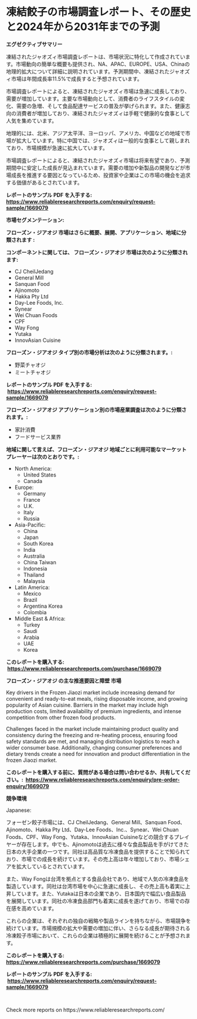 <p><h1>凍結餃子の市場調査レポート、その歴史と2024年から2031年までの予測</h1></p><p><strong>エグゼクティブサマリー</strong></p>
<p><p>凍結されたジャオズィ市場調査レポートは、市場状況に特化して作成されています。市場動向の簡単な概要も提供され、NA、APAC、EUROPE、USA、Chinaの地理的拡大について詳細に説明されています。予測期間中、凍結されたジャオズィ市場は年間成長率11.5%で成長すると予想されています。</p><p>市場調査レポートによると、凍結されたジャオズィ市場は急速に成長しており、需要が増加しています。主要な市場動向として、消費者のライフスタイルの変化、需要の急増、そして食品配達サービスの普及が挙げられます。また、健康志向の消費者が増加しており、凍結されたジャオズィは手軽で健康的な食事として人気を集めています。</p><p>地理的には、北米、アジア太平洋、ヨーロッパ、アメリカ、中国などの地域で市場が拡大しています。特に中国では、ジャオズィは一般的な食事として親しまれており、市場規模が急速に拡大しています。</p><p>市場調査レポートによると、凍結されたジャオズィ市場は将来有望であり、予測期間中に安定した成長が見込まれています。需要の増加や新製品の開発などが市場成長を推進する要因となっているため、投資家や企業はこの市場の機会を追求する価値があるとされています。</p></p>
<p><strong>レポートのサンプル PDF を入手する: <a href="https://www.reliableresearchreports.com/enquiry/request-sample/1669079">https://www.reliableresearchreports.com/enquiry/request-sample/1669079</a></strong></p>
<p><strong>市場セグメンテーション:</strong></p>
<p><strong> フローズン・ジアオジ 市場はさらに概要、展開、アプリケーション、地域に分類されます :</strong></p>
<p><strong>コンポーネントに関しては、 フローズン・ジアオジ 市場は次のように分類されます: &nbsp;</strong></p>
<p><ul><li>CJ CheilJedang</li><li>General Mill</li><li>Sanquan Food</li><li>Ajinomoto</li><li>Hakka Pty Ltd</li><li>Day-Lee Foods, Inc.</li><li>Synear</li><li>Wei Chuan Foods</li><li>CPF</li><li>Way Fong</li><li>Yutaka</li><li>InnovAsian Cuisine</li></ul></p>
<p><strong> フローズン・ジアオジ タイプ別の市場分析は次のように分類されます。:</strong></p>
<p><ul><li>野菜チャオジ</li><li>ミートチャオジ</li></ul></p>
<p><strong>レポートのサンプル PDF を入手する: &nbsp;<a href="https://www.reliableresearchreports.com/enquiry/request-sample/1669079">https://www.reliableresearchreports.com/enquiry/request-sample/1669079</a></strong></p>
<p><strong> フローズン・ジアオジ アプリケーション別の市場産業調査は次のように分類されます。:</strong></p>
<p><ul><li>家計消費</li><li>フードサービス業界</li></ul></p>
<p><strong>地域に関して言えば、フローズン・ジアオジ 地域ごとに利用可能なマーケットプレーヤーは次のとおりです。:</strong></p>
<p><ul>
    <li>
        North America:
        <ul>
            <li>United States</li>
            <li>Canada</li>
        </ul>
    </li>
    <li>
        Europe:
        <ul>
            <li>Germany</li>
            <li>France</li>
            <li>U.K.</li>
            <li>Italy</li>
            <li>Russia</li>
        </ul>
    </li>
    <li>
        Asia-Pacific:
        <ul>
            <li>China</li>
            <li>Japan</li>
            <li>South Korea</li>
            <li>India</li>
            <li>Australia</li>
            <li>China Taiwan</li>
            <li>Indonesia</li>
            <li>Thailand</li>
            <li>Malaysia</li>
        </ul>
    </li>
    <li>
        Latin America:
        <ul>
            <li>Mexico</li>
            <li>Brazil</li>
            <li>Argentina Korea</li>
            <li>Colombia</li>
        </ul>
    </li>
    <li>
        Middle East & Africa:
        <ul>
            <li>Turkey</li>
            <li>Saudi</li>
            <li>Arabia</li>
            <li>UAE</li>
            <li>Korea</li>
        </ul>
    </li>
    </ul></p>
<p><strong>このレポートを購入する: &nbsp;<a href="https://www.reliableresearchreports.com/purchase/1669079">https://www.reliableresearchreports.com/purchase/1669079</a></strong></p>
<p><strong>フローズン・ジアオジ の主な推進要因と障壁 市場</strong></p>
<p><p>Key drivers in the Frozen Jiaozi market include increasing demand for convenient and ready-to-eat meals, rising disposable income, and growing popularity of Asian cuisine. Barriers in the market may include high production costs, limited availability of premium ingredients, and intense competition from other frozen food products.</p><p>Challenges faced in the market include maintaining product quality and consistency during the freezing and re-heating process, ensuring food safety standards are met, and managing distribution logistics to reach a wider consumer base. Additionally, changing consumer preferences and dietary trends create a need for innovation and product differentiation in the frozen Jiaozi market.</p></p>
<p><strong>このレポートを購入する前に、質問がある場合は問い合わせるか、共有してください。:&nbsp; <a href="https://www.reliableresearchreports.com/enquiry/pre-order-enquiry/1669079">https://www.reliableresearchreports.com/enquiry/pre-order-enquiry/1669079</a></strong></p>
<p><strong>競争環境</strong></p>
<p><p>Japanese:</p><p>フォーゼン餃子市場には、CJ CheilJedang、General Mill、Sanquan Food、Ajinomoto、Hakka Pty Ltd、Day-Lee Foods、Inc.、Synear、Wei Chuan Foods、CPF、Way Fong、Yutaka、InnovAsian Cuisineなどの競合するプレイヤーが存在します。中でも、Ajinomotoは過去に様々な食品製品を手がけてきた日本の大手企業の一つです。同社は高品質な冷凍食品を提供することで知られており、市場での成長を続けています。その売上高は年々増加しており、市場シェアを拡大しているとされています。</p><p>また、Way Fongは台湾を拠点とする食品会社であり、地域で人気の冷凍食品を製造しています。同社は台湾市場を中心に急速に成長し、その売上高も着実に上昇しています。また、Yutakaは日本の企業であり、日本国内で幅広い食品製品を展開しています。同社の冷凍食品部門も着実に成長を遂げており、市場での存在感を高めています。</p><p>これらの企業は、それぞれの独自の戦略や製品ラインを持ちながら、市場競争を続けています。市場規模の拡大や需要の増加に伴い、さらなる成長が期待される冷凍餃子市場において、これらの企業は積極的に展開を続けることが予想されます。</p></p>
<p><strong>このレポートを購入する: &nbsp; <a href="https://www.reliableresearchreports.com/purchase/1669079">https://www.reliableresearchreports.com/purchase/1669079</a></strong></p>
<p><strong>レポートのサンプル PDF を入手する: &nbsp;<a href="https://www.reliableresearchreports.com/enquiry/request-sample/1669079">https://www.reliableresearchreports.com/enquiry/request-sample/1669079</a></strong><strong></strong></p>
<p>&nbsp;</p>
<p>Check more reports on https://www.reliableresearchreports.com/</p>